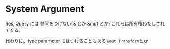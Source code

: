 # System Argument

Res, Query には 参照をつけない(& とか &mut とか)
これらは所有権わたしされてくる。


代わりに、type parameter にはつけることもある
`&mut Transform`とか
